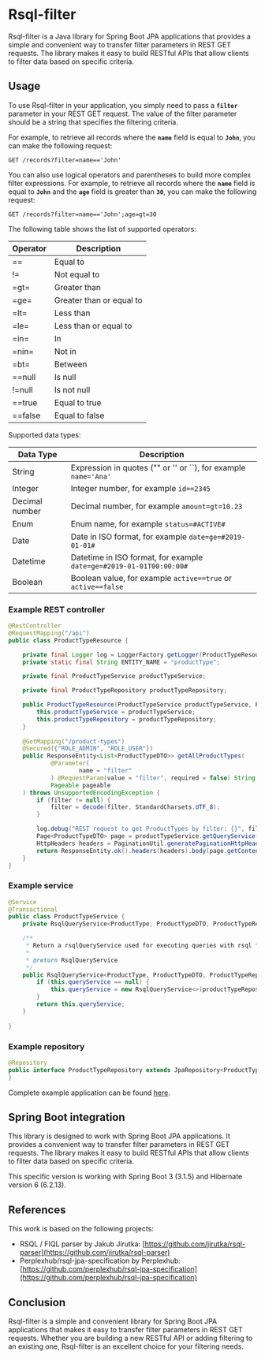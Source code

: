 # **Rsql-filter**

Rsql-filter is a Java library for Spring Boot JPA applications that provides a simple and convenient way to transfer filter parameters in REST GET requests. The library makes it easy to build RESTful APIs that allow clients to filter data based on specific criteria.

## **Usage**

To use Rsql-filter in your application, you simply need to pass a **`filter`** parameter in your REST GET request. The value of the filter parameter should be a string that specifies the filtering criteria.

For example, to retrieve all records where the **`name`** field is equal to **`John`**, you can make the following request:

```http
GET /records?filter=name=='John'

```

You can also use logical operators and parentheses to build more complex filter expressions. For example, to retrieve all records where the **`name`** field is equal to **`John`** and the **`age`** field is greater than **`30`**, you can make the following request:

```http
GET /records?filter=name=='John';age=gt=30

```

The following table shows the list of supported operators:

| Operator | Description              |
|----------|--------------------------|
| ==       | Equal to                 |
| !=       | Not equal to             |
| =gt=     | Greater than             |
| =ge=     | Greater than or equal to |
| =lt=     | Less than                |
| =le=     | Less than or equal to    |
| =in=     | In                       |
| =nin=    | Not in                   |
| =bt=     | Between                  |
| ==null   | Is null                  |
| !=null   | Is not null              |
| ==true   | Equal to true            |
| ==false  | Equal to false           |

Supported data types:

| Data Type      | Description                                                         |
|----------------|---------------------------------------------------------------------|
| String         | Expression in quotes ("" or '' or ``), for example `name='Ana'`     |
| Integer        | Integer number, for example `id==2345`                              |
| Decimal number | Decimal number, for example `amount=gt=10.23`                       |
| Enum           | Enum name, for example `status=#ACTIVE#`                            |
| Date           | Date in ISO format, for example `date=ge=#2019-01-01#`              |
| Datetime       | Datetime in ISO format, for example `date=ge=#2019-01-01T00:00:00#` |
| Boolean        | Boolean value, for example `active==true` or `active==false`        |



### Example REST controller

```java
@RestController
@RequestMapping("/api")
public class ProductTypeResource {

    private final Logger log = LoggerFactory.getLogger(ProductTypeResource.class);
    private static final String ENTITY_NAME = "productType";

    private final ProductTypeService productTypeService;

    private final ProductTypeRepository productTypeRepository;

    public ProductTypeResource(ProductTypeService productTypeService, ProductTypeRepository productTypeRepository) {
        this.productTypeService = productTypeService;
        this.productTypeRepository = productTypeRepository;
    }
    
    @GetMapping("/product-types")
    @Secured({"ROLE_ADMIN", "ROLE_USER"})
    public ResponseEntity<List<ProductTypeDTO>> getAllProductTypes(
            @Parameter(
                    name = "filter"
            ) @RequestParam(value = "filter", required = false) String filter,
            Pageable pageable
    ) throws UnsupportedEncodingException {
        if (filter != null) {
            filter = decode(filter, StandardCharsets.UTF_8);
        }

        log.debug("REST request to get ProductTypes by filter: {}", filter);
        Page<ProductTypeDTO> page = productTypeService.getQueryService().findByFilter(filter, pageable);
        HttpHeaders headers = PaginationUtil.generatePaginationHttpHeaders(ServletUriComponentsBuilder.fromCurrentRequest(), page);
        return ResponseEntity.ok().headers(headers).body(page.getContent());
    }
}
```

### Example service
```java
@Service
@Transactional
public class ProductTypeService {
    private RsqlQueryService<ProductType, ProductTypeDTO, ProductTypeRepository, ProductTypeMapper> queryService;

    /**
     * Return a rsqlQueryService used for executing queries with rsql filters.
     *
     * @return RsqlQueryService
     */
    public RsqlQueryService<ProductType, ProductTypeDTO, ProductTypeRepository, ProductTypeMapper> getQueryService() {
        if (this.queryService == null) {
            this.queryService = new RsqlQueryService<>(productTypeRepository, productTypeMapper, entityManager, ProductType.class);
        }
        return this.queryService;
    }
    
}
```

### Example repository
```java
@Repository
public interface ProductTypeRepository extends JpaRepository<ProductType, Long>, JpaSpecificationExecutor<ProductType> {
}
```

Complete example application can be found [here](./test-appl).

## Spring Boot integration

This library is designed to work with Spring Boot JPA applications. It provides a convenient way to transfer filter parameters in REST GET requests. The library makes it easy to build RESTful APIs that allow clients to filter data based on specific criteria.

This specific version is working with Spring Boot 3 (3.1.5) and Hibernate version 6 (6.2.13).   

## **References**

This work is based on the following projects:
- RSQL / FIQL parser by Jakub Jirutka: [https://github.com/jirutka/rsql-parser](https://github.com/jirutka/rsql-parser)
- Perplexhub/rsql-jpa-specification by Perplexhub: [https://github.com/perplexhub/rsql-jpa-specification](https://github.com/perplexhub/rsql-jpa-specification)

## **Conclusion**

Rsql-filter is a simple and convenient library for Spring Boot JPA applications that makes it easy to transfer filter parameters in REST GET requests. Whether you are building a new RESTful API or adding filtering to an existing one, Rsql-filter is an excellent choice for your filtering needs.